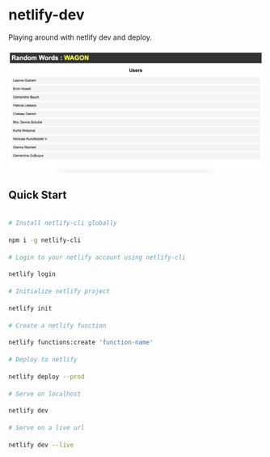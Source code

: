 # netlify-dev

Playing around with netlify dev and deploy.

![](netlify-dev.png)

## Quick Start

```bash

# Install netlify-cli globally

npm i -g netlify-cli

# Login to your netlify account using netlify-cli

netlify login

# Initialize netlify project

netlify init

# Create a netlify function

netlify functions:create 'function-name'

# Deploy to netlify

netlify deploy --prod

# Serve on localhost

netlify dev

# Serve on a live url

netlify dev --live

```
